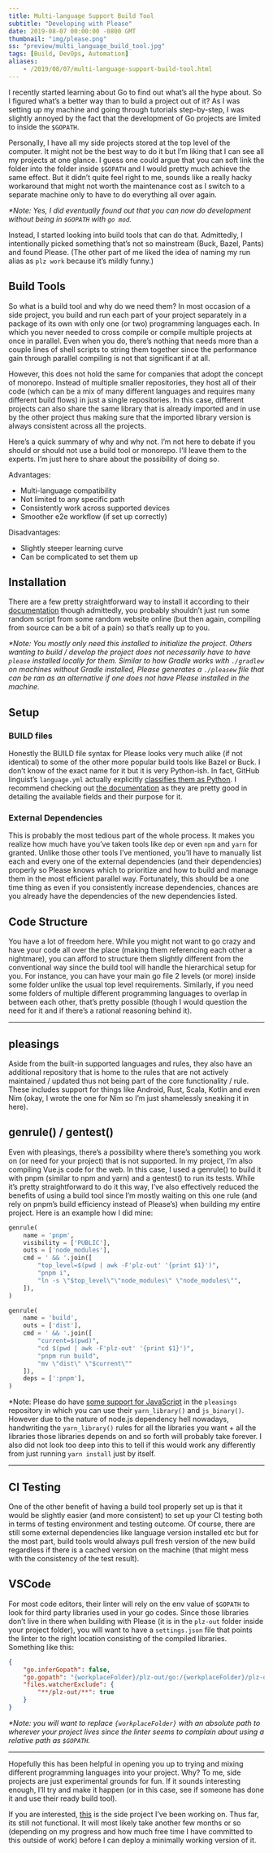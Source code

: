 ```yaml
---
title: Multi-language Support Build Tool
subtitle: "Developing with Please"
date: 2019-08-07 00:00:00 -0800 GMT
thumbnail: "img/please.png"
ss: "preview/multi_language_build_tool.jpg"
tags: [Build, DevOps, Automation]
aliases:
    - /2019/08/07/multi-language-support-build-tool.html
---
```


I recently started learning about Go to find out what’s all the hype about. So I figured what’s a better way than to build a project out of it? As I was setting up my machine and going through tutorials step-by-step, I was slightly annoyed by the fact that the development of Go projects are limited to inside the `$GOPATH`.

Personally, I have all my side projects stored at the top level of the computer. It might not be the best way to do it but I’m liking that I can see all my projects at one glance. I guess one could argue that you can soft link the folder into the folder inside `$GOPATH` and I would pretty much achieve the same effect. But it didn’t quite feel right to me, sounds like a really hacky workaround that might not worth the maintenance cost as I switch to a separate machine only to have to do everything all over again.

_*Note: Yes, I did eventually found out that you can now do development without being in `$GOPATH` with `go mod`._

Instead, I started looking into build tools that can do that. Admittedly, I intentionally picked something that’s not so mainstream (Buck, Bazel, Pants) and found Please. (The other part of me liked the idea of naming my run alias as `plz work` because it’s mildly funny.)

## Build Tools

So what is a build tool and why do we need them? In most occasion of a side project, you build and run each part of your project separately in a package of its own with only one (or two) programming languages each. In which you never needed to cross compile or compile multiple projects at once in parallel. Even when you do, there’s nothing that needs more than a couple lines of shell scripts to string them together since the performance gain through parallel compiling is not that significant if at all.

However, this does not hold the same for companies that adopt the concept of monorepo. Instead of multiple smaller repositories, they host all of their code (which can be a mix of many different languages and requires many different build flows) in just a single repositories. In this case, different projects can also share the same library that is already imported and in use by the other project thus making sure that the imported library version is always consistent across all the projects.

Here’s a quick summary of why and why not. I’m not here to debate if you should or should not use a build tool or monorepo. I’ll leave them to the experts. I’m just here to share about the possibility of doing so.

Advantages:

- Multi-language compatibility
- Not limited to any specific path
- Consistently work across supported devices
- Smoother e2e workflow (if set up correctly)

Disadvantages:
- Slightly steeper learning curve
- Can be complicated to set them up

## Installation

There are a few pretty straightforward way to install it according to their [documentation](https://please.build/quickstart.html) though admittedly, you probably shouldn’t just run some random script from some random website online (but then again, compiling from source can be a bit of a pain) so that’s really up to you.

_*Note: You mostly only need this installed to initialize the project. Others wanting to build / develop the project does not necessarily have to have `please` installed locally for them. Similar to how Gradle works with `./gradlew` on machines without Gradle installed, Please generates a `./pleasew` file that can be ran as an alternative if one does not have Please installed in the machine._

## Setup

### BUILD files

Honestly the BUILD file syntax for Please looks very much alike (if not identical) to some of the other more popular build tools like Bazel or Buck. I don’t know of the exact name for it but it is very Python-ish. In fact, GitHub linguist’s `language.yml` actually explicitly [classifies them as Python](https://github.com/github/linguist/blob/master/lib/linguist/languages.yml#L4001-L4003). I recommend checking out [the documentation](https://please.build/lexicon.html) as they are pretty good in detailing the available fields and their purpose for it.

### External Dependencies

This is probably the most tedious part of the whole process. It makes you realize how much have you’ve taken tools like `dep` or even `npm` and `yarn` for granted. Unlike those other tools I’ve mentioned, you’ll have to manually list each and every one of the external dependencies (and their dependencies) properly so Please knows which to prioritize and how to build and manage them in the most efficient parallel way. Fortunately, this should be a one time thing as even if you consistently increase dependencies, chances are you already have the dependencies of the new dependencies listed.

## Code Structure

You have a lot of freedom here. While you might not want to go crazy and have your code all over the place (making them referencing each other a nightmare), you can afford to structure them slightly different from the conventional way since the build tool will handle the hierarchical setup for you. For instance, you can have your main go file 2 levels (or more) inside some folder unlike the usual top level requirements. Similarly, if you need some folders of multiple different programming languages to overlap in between each other, that’s pretty possible (though I would question the need for it and if there’s a rational reasoning behind it).

---

## pleasings

Aside from the built-in supported languages and rules, they also have an additional repository that is home to the rules that are not actively maintained / updated thus not being part of the core functionality / rule. These includes support for things like Android, Rust, Scala, Kotlin and even Nim (okay, I wrote the one for Nim so I’m just shamelessly sneaking it in here).

## genrule() / gentest()

Even with pleasings, there’s a possibility where there’s something you work on (or need for your project) that is not supported. In my project, I’m also compiling Vue.js code for the web. In this case, I used a genrule() to build it with pnpm (similar to npm and yarn) and a gentest() to run its tests. While it’s pretty straightforward to do it this way, I’ve also effectively reduced the benefits of using a build tool since I’m mostly waiting on this one rule (and rely on pnpm’s build efficiency instead of Please’s) when building my entire project. Here is an example how I did mine:

```py
genrule(
    name = 'pnpm',
    visibility = ['PUBLIC'],
    outs = ['node_modules'],
    cmd = ' && '.join([
        "top_level=$(pwd | awk -F'plz-out' '{print $1}')",
        "pnpm i",
        "ln -s \"$top_level\"\"node_modules\" \"node_modules\"",
    ]),
)

genrule(
    name = 'build',
    outs = ['dist'],
    cmd = ' && '.join([
        "current=$(pwd)",
        "cd $(pwd | awk -F'plz-out' '{print $1}')",
        "pnpm run build",
        "mv \"dist\" \"$current\""
    ]),
    deps = [':pnpm'],
)
```

*Note: Please do have [some support for JavaScript](https://github.com/thought-machine/pleasings/tree/master/js) in the `pleasings` repository in which you can use their `yarn_library()` and `js_binary()`. However due to the nature of node.js dependency hell nowadays, handwriting the `yarn_library()` rules for all the libraries you want + all the libraries those libraries depends on and so forth will probably take forever. I also did not look too deep into this to tell if this would work any differently from just running `yarn install` just by itself.

---

## CI Testing

One of the other benefit of having a build tool properly set up is that it would be slightly easier (and more consistent) to set up your CI testing both in terms of testing environment and testing outcome. Of course, there are still some external dependencies like language version installed etc but for the most part, build tools would always pull fresh version of the new build regardless if there is a cached version on the machine (that might mess with the consistency of the test result).

## VSCode

For most code editors, their linter will rely on the env value of `$GOPATH` to look for third party libraries used in your go codes. Since those libraries don’t live in there when building with Please (it is in the `plz-out` folder inside your project folder), you will want to have a `settings.json` file that points the linter to the right location consisting of the compiled libraries. Something like this:

```json
{
    "go.inferGopath": false,
    "go.gopath": "{workplaceFolder}/plz-out/go:/{workplaceFolder}/plz-out/go/src",
    "files.watcherExclude": {
        "**/plz-out/**": true
    }
}
```

_*Note: you will want to replace `{workplaceFolder}` with an absolute path to wherever your project lives since the linter seems to complain about using a relative path as `$GOPATH`._

---

Hopefully this has been helpful in opening you up to trying and mixing different programming languages into your project. Why? To me, side projects are just experimental grounds for fun. If it sounds interesting enough, I’ll try and make it happen (or in this case, see if someone has done it and use their ready build tool).

If you are interested, [this](https://github.com/binhonglee/GlobeTrotte/) is the side project I’ve been working on. Thus far, its still not functional. It will most likely take another few months or so (depending on my progress and how much free time I have committed to this outside of work) before I can deploy a minimally working version of it.
